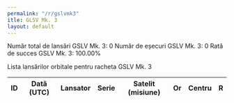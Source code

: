 ```yaml
---
permalink: "/r/gslvmk3"
itle: GLSV Mk. 3
layout: default
---
```


Număr total de lansări GSLV Mk. 3: 0
Număr de eșecuri GSLV Mk. 3: 0
Rată de succes GSLV Mk. 3: 100.00%

Lista lansărilor orbitale pentru racheta GSLV Mk. 3


| ID   | Dată (UTC)   | Lansator   | Serie   | Satelit (misiune)   | Or   | Centru   | R   |
|------|--------------|------------|---------|---------------------|------|----------|-----|

